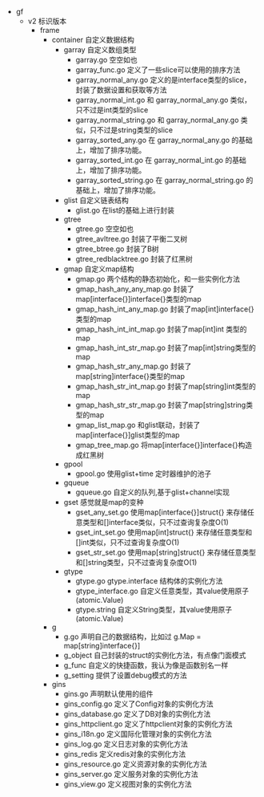 - gf
    - v2 标识版本
        - frame
            - container 自定义数据结构
                - garray 自定义数组类型
                    - garray.go 空空如也
                    - garray_func.go 定义了一些slice可以使用的排序方法
                    - garray_normal_any.go 定义的是interface类型的slice，封装了数据设置和获取等方法
                    - garray_normal_int.go 和 garray_normal_any.go 类似，只不过是int类型的slice
                    - garray_normal_string.go 和 garray_normal_any.go 类似，只不过是string类型的slice
                    - garray_sorted_any.go 在 garray_normal_any.go 的基础上，增加了排序功能。
                    - garray_sorted_int.go 在 garray_normal_int.go 的基础上，增加了排序功能。
                    - garray_sorted_string.go 在 garray_normal_string.go 的基础上，增加了排序功能。
                - glist 自定义链表结构
                    - glist.go 在list的基础上进行封装
                - gtree
                    - gtree.go 空空如也
                    - gtree_avltree.go 封装了平衡二叉树
                    - gtree_btree.go 封装了B树
                    - gtree_redblacktree.go 封装了红黑树
                - gmap 自定义map结构
                    - gmap.go 两个结构的静态初始化，和一些实例化方法
                    - gmap_hash_any_any_map.go 封装了map[interface{}]interface{}类型的map
                    - gmap_hash_int_any_map.go 封装了map[int]interface{}类型的map
                    - gmap_hash_int_int_map.go 封装了map[int]int 类型的map
                    - gmap_hash_int_str_map.go 封装了map[int]string类型的map
                    - gmap_hash_str_any_map.go 封装了map[string]interface{}类型的map
                    - gmap_hash_str_int_map.go 封装了map[string]int类型的map
                    - gmap_hash_str_str_map.go 封装了map[string]string类型的map
                    - gmap_list_map.go 和glist联动，封装了map[interface{}]glist类型的map
                    - gmap_tree_map.go 将map[interface{}]interface{}构造成红黑树
                - gpool
                  - gpool.go 使用glist+time 定时器维护的池子
                - gqueue
                  - gqueue.go 自定义的队列,基于glist+channel实现
                - gset 感觉就是map的变种
                  - gset_any_set.go 使用map[interface{}]struct{} 来存储任意类型和[]interface类似，只不过查询复杂度O(1)
                  - gset_int_set.go 使用map[int]struct{} 来存储任意类型和[]int类似，只不过查询复杂度O(1)
                  - gset_str_set.go 使用map[string]struct{} 来存储任意类型和[]string类型，只不过查询复杂度O(1)
                - gtype
                  - gtype.go gtype.interface 结构体的实例化方法
                  - gtype_interface.go 自定义任意类型，其value使用原子(atomic.Value)
                  - gtype.string 自定义String类型，其value使用原子(atomic.Value)
            - g
                - g.go 声明自己的数据结构，比如过 g.Map = map[string]interface{}]
                - g_object 自己封装的struct的实例化方法，有点像门面模式
                - g_func 自定义的快捷函数，我认为像是函数别名一样
                - g_setting 提供了设置debug模式的方法
            - gins
                - gins.go 声明默认使用的组件
                - gins_config.go 定义了Config对象的实例化方法
                - gins_database.go 定义了DB对象的实例化方法
                - gins_httpclient.go 定义了httpclient对象的实例化方法
                - gins_i18n.go 定义国际化管理对象的实例化方法
                - gins_log.go 定义日志对象的实例化方法
                - gins_redis 定义redis对象的实例化方法
                - gins_resource.go 定义资源对象的实例化方法
                - gins_server.go 定义服务对象的实例化方法
                - gins_view.go 定义视图对象的实例化方法
